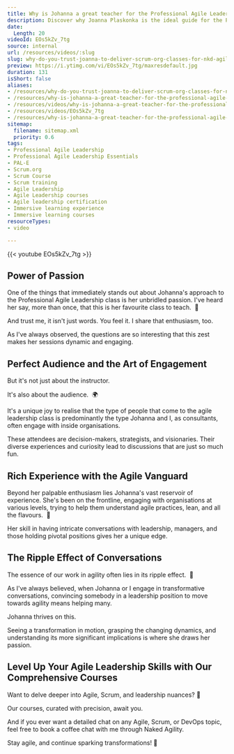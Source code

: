 ```yaml
---
title: Why is Johanna a great teacher for the Professional Agile Leadership - Essentials course?
description: Discover why Joanna Plaskonka is the ideal guide for the Professional Agile Leadership Essentials course, empowering leaders to embrace agile transformation!
date:
  Length: 20
videoId: EOs5kZv_7tg
source: internal
url: /resources/videos/:slug
slug: why-do-you-trust-joanna-to-deliver-scrum-org-classes-for-nkd-agility
preview: https://i.ytimg.com/vi/EOs5kZv_7tg/maxresdefault.jpg
duration: 131
isShort: false
aliases:
- /resources/why-do-you-trust-joanna-to-deliver-scrum-org-classes-for-nkd-agility
- /resources/why-is-johanna-a-great-teacher-for-the-professional-agile-leadership-essentials-course
- /resources/videos/why-is-johanna-a-great-teacher-for-the-professional-agile-leadership-essentials-course-
- /resources/videos/EOs5kZv_7tg
- /resources/why-is-johanna-a-great-teacher-for-the-professional-agile-leadership-essentials-course-
sitemap:
  filename: sitemap.xml
  priority: 0.6
tags:
- Professional Agile Leadership
- Professional Agile Leadership Essentials
- PAL-E
- Scrum.org
- Scrum Course
- Scrum training
- Agile Leadership
- Agile Leadership courses
- Agile leadership certification
- Immersive learning experience
- Immersive learning courses
resourceTypes:
- video

---
```

{{< youtube EOs5kZv_7tg >}}

## Power of Passion

One of the things that immediately stands out about Johanna's approach to the Professional Agile Leadership class is her unbridled passion. I've heard her say, more than once, that this is her favourite class to teach.  📌

And trust me, it isn't just words. You feel it. I share that enthusiasm, too.

As I've always observed, the questions are so interesting that this zest makes her sessions dynamic and engaging.

## Perfect Audience and the Art of Engagement

But it's not just about the instructor.

It's also about the audience.  🌍

It's a unique joy to realise that the type of people that come to the agile leadership class is predominantly the type Johanna and I, as consultants, often engage with inside organisations.

These attendees are decision-makers, strategists, and visionaries. Their diverse experiences and curiosity lead to discussions that are just so much fun.

## Rich Experience with the Agile Vanguard

Beyond her palpable enthusiasm lies Johanna's vast reservoir of experience. She's been on the frontline, engaging with organisations at various levels, trying to help them understand agile practices, lean, and all the flavours.  🚀

Her skill in having intricate conversations with leadership, managers, and those holding pivotal positions gives her a unique edge.

## The Ripple Effect of Conversations

The essence of our work in agility often lies in its ripple effect.  🔄

As I've always believed, when Johanna or I engage in transformative conversations, convincing somebody in a leadership position to move towards agility means helping many.

Johanna thrives on this.

Seeing a transformation in motion, grasping the changing dynamics, and understanding its more significant implications is where she draws her passion.

## Level Up Your Agile Leadership Skills with Our Comprehensive Courses

Want to delve deeper into Agile, Scrum, and leadership nuances? 🚀

Our courses, curated with precision, await you.

And if you ever want a detailed chat on any Agile, Scrum, or DevOps topic, feel free to book a coffee chat with me through Naked Agility.

Stay agile, and continue sparking transformations! 🌠
